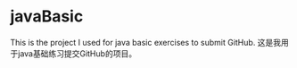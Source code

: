 # javaBasic
This is the project I used for java basic exercises to submit GitHub.
这是我用于java基础练习提交GitHub的项目。
